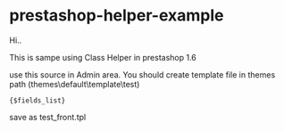 # prestashop-helper-example

Hi..

This is sampe using Class Helper in prestashop 1.6

use this source in Admin area.
You should create template file in themes path (themes\default\template\test)


``` smarty
{$fields_list}
```

save as test_front.tpl
